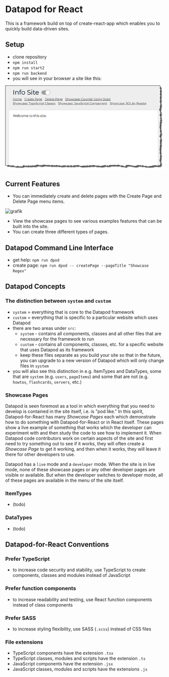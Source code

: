 # Datapod for React

This is a framework build on top of create-react-app which enables you to quickly build data-driven sites.

## Setup

- clone repository
- `npm install`
- `npm run start2`
- `npm run backend`
- you will see in your browser a site like this:
<img src="dev/github/graphics/firstScreen.png">

## Current Features

- You can immediately create and delete pages with the Create Page and Delete Page menu items.

![grafik](https://user-images.githubusercontent.com/446574/132846921-1add6434-33bc-4e78-a1d1-f17c9987a808.png)

- View the showcase pages to see various examples features that can be built into the site.
- You can create three different types of pages.

## Datapod Command Line Interface

- get help: `npm run dpod`
- create page: `npm run dpod -- createPage --pageTitle "Showcase Regex"`

## Datapod Concepts

### The distinction between `system` and `custom` 

- `system` = everything that is core to the Datapod framework
- `custom` = everything that is specific to a particular website which uses Datapod
- there are two areas under `src`: 
	- `system` - contains all components, classes and all other files that are necessary for the framework to run
	- `custom` - contains all components, classes, etc. for a specific website that uses Datapod as its framework
	- keep these files separate as you build your site so that in the future, you can upgrade to a new version of Datapod which will only change files in `system`
- you will also see this distinction in e.g. ItemTypes and DataTypes, some that are `system` (e.g. `users`, `pageItems`) and some that are not (e.g. `howtos`, `flashcards`, `servers`, etc.)

### Showcase Pages

Datapod is seen foremost as a tool in which everything that you need to develop is contained in the site itself, i.e. is "pod like." In this spirit, Datapod-for-React has many *Showcase Pages* each which demonstrate how to do something with Datapod-for-React or in React itself. These pages show a live example of something that works which the developer can experiment with and then study the code to see how to implement it. When Datapod code contributors work on certain aspects of the site and first need to try something out to see if it works, they will often create a *Showcase Page* to get it working, and then when it works, they will leave it there for other developers to use.

Datapod has a `live` mode and a `developer` mode. When the site is in live mode, none of these showcase pages or any other developer pages are visible or available. But when the developer switches to developer mode, all of these pages are available in the menu of the site itself.

### ItemTypes

- (todo)

### DataTypes

- (todo)

## Datapod-for-React Conventions 

### Prefer TypeScript

- to increase code security and stability, use TypeScript to create components, classes and modules instead of JavaScript

### Prefer function components

- to increase readability and testing, use React function components instead of class components

### Prefer SASS

- to increase styling flexibility, use SASS (`.scss`) instead of CSS files

### File extensions

- TypeScript components have the extension `.tsx`
- TypeScript classes, modules and scripts have the extension `.ts`
- JavaScript components have the extension `.jsx`
- JavaScript classes, modules and scripts have the extensions `.js`
